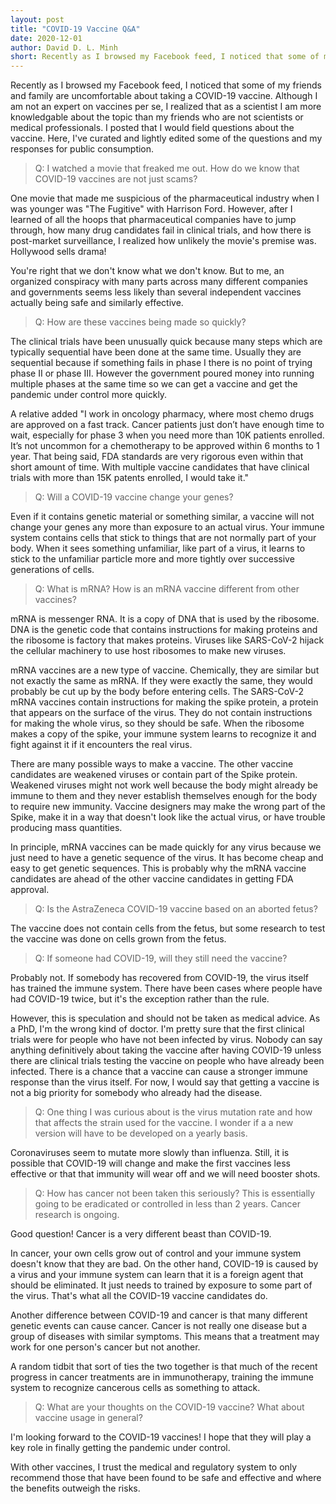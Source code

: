 ```yaml
---
layout: post
title: "COVID-19 Vaccine Q&A"
date: 2020-12-01
author: David D. L. Minh
short: Recently as I browsed my Facebook feed, I noticed that some of my friends and family are uncomfortable about taking a COVID-19 vaccine. Although I am not an expert on vaccines per se, I realized that as a scientist I am more knowledgable about the topic than my friends who are not scientists or medical professionals. I posted that I would field questions about the vaccine. Here, I've curated and lightly edited some of the questions and my responses for public consumption.
---
```


Recently as I browsed my Facebook feed, I noticed that some of my friends and family are uncomfortable about taking a COVID-19 vaccine. Although I am not an expert on vaccines per se, I realized that as a scientist I am more knowledgable about the topic than my friends who are not scientists or medical professionals. I posted that I would field questions about the vaccine. Here, I've curated and lightly edited some of the questions and my responses for public consumption.

> Q: I watched a movie that freaked me out. How do we know that COVID-19 vaccines are not just scams?

One movie that made me suspicious of the pharmaceutical industry when I was younger was "The Fugitive" with Harrison Ford. However, after I learned of all the hoops that pharmaceutical companies have to jump through, how many drug candidates fail in clinical trials, and how there is post-market surveillance, I realized how unlikely the movie's premise was. Hollywood sells drama!

You're right that we don't know what we don't know. But to me, an organized conspiracy with many parts across many different companies and governments seems less likely than several independent vaccines actually being safe and similarly effective.

> Q: How are these vaccines being made so quickly?

The clinical trials have been unusually quick because many steps which are typically sequential have been done at the same time. Usually they are sequential because if something fails in phase I there is no point of trying phase II or phase III. However the government poured money into running multiple phases at the same time so we can get a vaccine and get the pandemic under control more quickly.

A relative added "I work in oncology pharmacy, where most chemo drugs are approved on a fast track. Cancer patients just don’t have enough time to wait, especially for phase 3 when you need more than 10K patients enrolled. It’s not uncommon for a chemotherapy to be approved within 6 months to 1 year. That being said, FDA standards are very rigorous even within that short amount of time. With multiple vaccine candidates that have clinical trials with more than 15K patents  enrolled, I would take it."

> Q: Will a COVID-19 vaccine change your genes?

Even if it contains genetic material or something similar, a vaccine will not change your genes any more than exposure to an actual virus. Your immune system contains cells that stick to things that are not normally part of your body. When it sees something unfamiliar, like part of a virus, it learns to stick to the unfamiliar particle more and more tightly over successive generations of cells.

> Q: What is mRNA? How is an mRNA vaccine different from other vaccines?

mRNA is messenger RNA. It is a copy of DNA that is used by the ribosome. DNA is the genetic code that contains instructions for making proteins and the ribosome is factory that makes proteins. Viruses like SARS-CoV-2 hijack the cellular machinery to use host ribosomes to make new viruses.

mRNA vaccines are a new type of vaccine. Chemically, they are similar but not exactly the same as mRNA. If they were exactly the same, they would probably be cut up by the body before entering cells. The SARS-CoV-2 mRNA vaccines contain instructions for making the spike protein, a protein that appears on the surface of the virus. They do not contain instructions for making the whole virus, so they should be safe. When the ribosome makes a copy of the spike, your immune system learns to recognize it and fight against it if it encounters the real virus.

There are many possible ways to make a vaccine. The other vaccine candidates are weakened viruses or contain part of the Spike protein. Weakened viruses might not work well because the body might already be immune to them and they never establish themselves enough for the body to require new immunity. Vaccine designers may make the wrong part of the Spike, make it in a way that doesn't look like the actual virus, or have trouble producing mass quantities.

In principle, mRNA vaccines can be made quickly for any virus because we just need to have a genetic sequence of the virus. It has become cheap and easy to get genetic sequences. This is probably why the mRNA vaccine candidates are ahead of the other vaccine candidates in getting FDA approval.

> Q: Is the AstraZeneca COVID-19 vaccine based on an aborted fetus?

The vaccine does not contain cells from the fetus, but some research to test the vaccine was done on cells grown from the fetus.

> Q: If someone had COVID-19, will they still need the vaccine?

Probably not. If somebody has recovered from COVID-19, the virus itself has trained the immune system. There have been cases where people have had COVID-19 twice, but it's the exception rather than the rule.

However, this is speculation and should not be taken as medical advice. As a PhD, I'm the wrong kind of doctor. I'm pretty sure that the first clinical trials were for people who have not been infected by virus. Nobody can say anything definitively about taking the vaccine after having COVID-19 unless there are clinical trials testing the vaccine on people who have already been infected. There is a chance that a vaccine can cause a stronger immune response than the virus itself. For now, I would say that getting a vaccine is not a big priority for somebody who already had the disease.

> Q: One thing I was curious about is the virus mutation rate and how that affects the strain used for the vaccine. I wonder if a a new version will have to be developed on a yearly basis.

Coronaviruses seem to mutate more slowly than influenza. Still, it is possible that COVID-19 will change and make the first vaccines less effective or that that immunity will wear off and we will need booster shots.

> Q: How has cancer not been taken this seriously? This is essentially going to be eradicated or controlled in less than 2 years. Cancer research is ongoing.

Good question! Cancer is a very different beast than COVID-19.

In cancer, your own cells grow out of control and your immune system doesn't know that they are bad. On the other hand, COVID-19 is caused by a virus and your immune system can learn that it is a foreign agent that should be eliminated. It just needs to trained by exposure to some part of the virus. That's what all the COVID-19 vaccine candidates do.

Another difference between COVID-19 and cancer is that many different genetic events can cause cancer. Cancer is not really one disease but a group of diseases with similar symptoms. This means that a treatment may work for one person's cancer but not another.

A random tidbit that sort of ties the two together is that much of the recent progress in cancer treatments are in immunotherapy, training the immune system to recognize cancerous cells as something to attack.

> Q: What are your thoughts on the COVID-19 vaccine? What about vaccine usage in general?

I'm looking forward to the COVID-19 vaccines! I hope that they will play a key role in finally getting the pandemic under control.

With other vaccines, I trust the medical and regulatory system to only recommend those that have been found to be safe and effective and where the benefits outweigh the risks.
